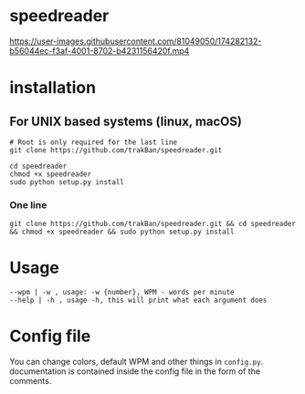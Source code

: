 # speedreader

https://user-images.githubusercontent.com/81049050/174282132-b56044ec-f3af-4001-8702-b4231156420f.mp4

# installation

## For UNIX based systems (linux, macOS)
```
# Root is only required for the last line
git clone https://github.com/trakBan/speedreader.git

cd speedreader
chmod +x speedreader
sudo python setup.py install
```
### One line
```
git clone https://github.com/trakBan/speedreader.git && cd speedreader && chmod +x speedreader && sudo python setup.py install
```

# Usage

```
--wpm | -w , usage: -w {number}, WPM - words per minute
--help | -h , usage -h, this will print what each argument does
```

# Config file
You can change colors, default WPM and other things in ```config.py```. documentation is contained inside the config file in the form of the comments.
